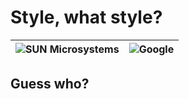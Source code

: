 # Style, what style?

| ![SUN Microsystems](slides/img/SUN.png) | ![Google](slides/img/google.jpg) |
| --------------------------------------- | -------------------------------- |

## Guess who?
